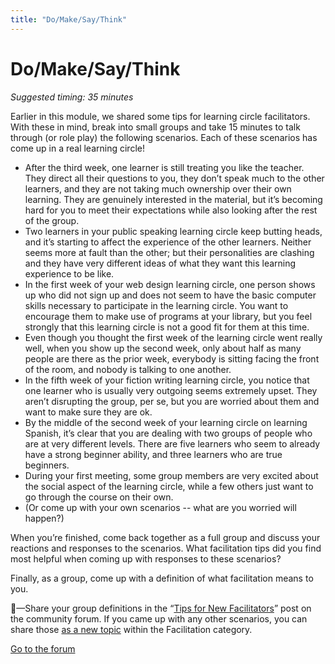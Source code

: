 ```yaml
---
title: "Do/Make/Say/Think"
---
```

# Do/Make/Say/Think

*Suggested timing: 35 minutes* 

Earlier in this module, we shared some tips for learning circle facilitators. With these in mind, break into small groups and take 15 minutes to talk through (or role play) the following scenarios. Each of these scenarios has come up in a real learning circle!

- After the third week, one learner is still treating you like the teacher. They direct all their questions to you, they don’t speak much to the other learners, and they are not taking much ownership over their own learning. They are genuinely interested in the material, but it’s becoming hard for you to meet their expectations while also looking after the rest of the group.
- Two learners in your public speaking learning circle keep butting heads, and it’s starting to affect the experience of the other learners. Neither seems more at fault than the other; but their personalities are clashing and they have very different ideas of what they want this learning experience to be like.
- In the first week of your web design learning circle, one person shows up who did not sign up and does not seem to have the basic computer skills necessary to participate in the learning circle. You want to encourage them to make use of programs at your library, but you feel strongly that this learning circle is not a good fit for them at this time.
- Even though you thought the first week of the learning circle went really well, when you show up the second week, only about half as many people are there as the prior week, everybody is sitting facing the front of the room, and nobody is talking to one another.
- In the fifth week of your fiction writing learning circle, you notice that one learner who is usually very outgoing seems extremely upset. They aren’t disrupting the group, per se, but you are worried about them and want to make sure they are ok.
- By the middle of the second week of your learning circle on learning Spanish, it’s clear that you are dealing with two groups of people who are at very different levels. There are five learners who seem to already have a strong beginner ability, and three learners who are true beginners.
- During your first meeting, some group members are very excited about the social aspect of the learning circle, while a few others just want to go through the course on their own.
- (Or come up with your own scenarios -- what are you worried will happen?)


When you’re finished, come back together as a full group and discuss your reactions and responses to the scenarios. What facilitation tips did you find most helpful when coming up with responses to these scenarios?

Finally, as a group, come up with a definition of what facilitation means to you. 

🧶—Share your group definitions in the “[Tips for New Facilitators](https://community.p2pu.org/t/tips-for-new-facilitators/2730/last)” post on the community forum. If you came up with any other scenarios, you can share those [as a new topic](https://community.p2pu.org/c/learning-circles/facilitation) within the Facilitation category.

<a class="btn btn-primary" href="https://community.p2pu.org/c/learning-circles/facilitation">Go to the forum</a>
